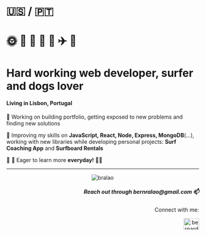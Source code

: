 <div align="left">
 <h1> 🇺🇸 / 🇵🇹 </h1>
 <h1>🌞 🌊 📸 🌻 🐶 ✈️ 🌅 </h1>
 <h1>Hard working web developer, surfer and dogs lover</h1>
 <h4>Living in Lisbon, Portugal</h4>
 
 🔭 Working on building portfolio, getting exposed to new problems and finding new solutions
 
 🎯 Improving my skills on **JavaScript, React, Node, Express, MongoDB**(...), working with new libraries while developing personal projects: **Surf Coaching App** and **Surfboard Rentals**
 
 🌱 🧠 Eager to learn more **everyday!** 🙋‍♂️
</div>

<hr>

<div align="center">
 
 <p><img src="https://github-readme-stats.vercel.app/api/top-langs?username=bralao&show_icons=true&locale=en&layout=compact" alt="bralao" /></p>
</div>

<div align="right">
 



 
 <h5>Reach out through bernralao@gmail.com 📫</h5>

 <p>Connect with me:</p>
 <p>
 <a href="https://linkedin.com/in/bernardoralao" target="blank"><img align="center" src="https://raw.githubusercontent.com/rahuldkjain/github-profile-readme-generator/master/src/images/icons/Social/linked-in-alt.svg" alt="bernardoralao" height="30" width="40" /></a>
 </p>
</div>
 
 

